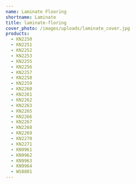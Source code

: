 ```yaml
---
name: Laminate Flooring
shortname: Laminate
title: laminate-floring
cover_photo: /images/uploads/laminate_cover.jpg
products:
  - KN2250
  - KN2251
  - KN2252
  - KN2253
  - KN2255
  - KN2256
  - KN2257
  - KN2258
  - KN2259
  - KN2260
  - KN2261
  - KN2262
  - KN2263
  - KN2265
  - KN2266
  - KN2267
  - KN2268
  - KN2269
  - KN2270
  - KN2271
  - KN9961
  - KN9962
  - KN9963
  - KN9964
  - WS8801
---
```

